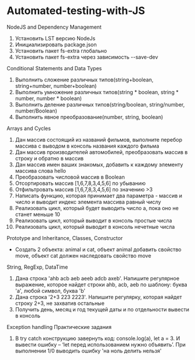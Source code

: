 # Automated-testing-with-JS

NodeJS and Dependency Management
1. Установить LST версию NodeJs
2. Инициализировать package.json
3. Установить пакет fs-extra глобально
4. Установить пакет fs-extra через зависимость --save-dev

Conditional Statements and Data Types
1. Выполнить сложение различных типов(string+boolean, string+number, number+boolean)
2. Выполнить умножение различных типов(string * boolean, string * number, number * boolean)
3. Выполнить деление различных типов(string/boolean, string/number, number/Boolean)
4. Выполнить явное преобразование(number, string, boolean)

Arrays and Cycles
1. Дан массив состоящий из названий фильмов, выполните перебор массива с выводом в консоль названия каждого фильма
2. Дан массив производителей автомобилей, преобразовать массив в строку и обратно в массив
3. Дан массив имен ваших знакомых, добавить к каждому элементу массива слова hello
4. Преобразовать числовой массив в Boolean
5. Отсортировать массив [1,6,7,8,3,4,5,6] по убыванию
6. Отфильтровать массив [1,6,7,8,3,4,5,6] по значению >3
7. Написать функцию, которая принимает два параметра - массив и число и выводит индекс элемента массива равный числу
8. Реализовать цикл, который будет выводить число а, пока оно не станет меньше 10
9. Реализовать цикл, который выводит в консоль простые числа
10. Реализовать цикл, который выводит в консоль нечетные числа

Prototype and Inheritance, Classes, Constructor
- Создать 2 объекта: animal и cat, объект animal добавить свойство move, объект cat должен наследовать свойство move

String, RegExp, DataTime
1. Дана строка 'ahb acb aeb aeeb adcb axeb'. Напишите регулярное выражение, которое найдет строки ahb, acb, aeb по шаблону: буква 'a', любой символ, буква 'b'
2. Дана строка '2+3 223 2223'. Напишите регулярку, которая найдет строку 2+3, не захватив остальные
3. Получить день, месяц и год текущей даты и по отдельности вывести в консоль

Exception handling
Практические задания
1. В try catch конструкцию завернуть код: console.log(a), let a = 3. И вывести ошибку – ‘let перед использованием нужно объявить’. При выполнении 1/0  выводить ошибку 'на ноль делить нельзя'

